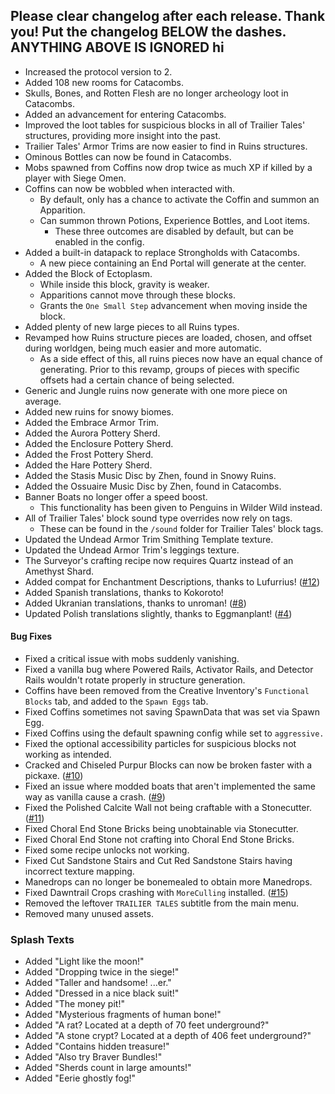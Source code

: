 Please clear changelog after each release.
Thank you!
Put the changelog BELOW the dashes. ANYTHING ABOVE IS IGNORED
hi
-----------------
- Increased the protocol version to 2.
- Added 108 new rooms for Catacombs.
- Skulls, Bones, and Rotten Flesh are no longer archeology loot in Catacombs.
- Added an advancement for entering Catacombs.
- Improved the loot tables for suspicious blocks in all of Trailier Tales' structures, providing more insight into the past.
- Trailier Tales' Armor Trims are now easier to find in Ruins structures.
- Ominous Bottles can now be found in Catacombs.
- Mobs spawned from Coffins now drop twice as much XP if killed by a player with Siege Omen.
- Coffins can now be wobbled when interacted with.
  - By default, only has a chance to activate the Coffin and summon an Apparition.
  - Can summon thrown Potions, Experience Bottles, and Loot items.
    - These three outcomes are disabled by default, but can be enabled in the config.
- Added a built-in datapack to replace Strongholds with Catacombs.
  - A new piece containing an End Portal will generate at the center.
- Added the Block of Ectoplasm.
  - While inside this block, gravity is weaker.
  - Apparitions cannot move through these blocks.
  - Grants the `One Small Step` advancement when moving inside the block.
- Added plenty of new large pieces to all Ruins types.
- Revamped how Ruins structure pieces are loaded, chosen, and offset during worldgen, being much easier and more automatic.
  - As a side effect of this, all ruins pieces now have an equal chance of generating. Prior to this revamp, groups of pieces with specific offsets had a certain chance of being selected.
- Generic and Jungle ruins now generate with one more piece on average.
- Added new ruins for snowy biomes.
- Added the Embrace Armor Trim.
- Added the Aurora Pottery Sherd.
- Added the Enclosure Pottery Sherd.
- Added the Frost Pottery Sherd.
- Added the Hare Pottery Sherd.
- Added the Stasis Music Disc by Zhen, found in Snowy Ruins.
- Added the Ossuaire Music Disc by Zhen, found in Catacombs.
- Banner Boats no longer offer a speed boost.
  - This functionality has been given to Penguins in Wilder Wild instead.
- All of Trailier Tales' block sound type overrides now rely on tags.
  - These can be found in the `/sound` folder for Trailier Tales' block tags.
- Updated the Undead Armor Trim Smithing Template texture.
- Updated the Undead Armor Trim's leggings texture.
- The Surveyor's crafting recipe now requires Quartz instead of an Amethyst Shard.
- Added compat for Enchantment Descriptions, thanks to Lufurrius! ([#12](https://github.com/FrozenBlock/TrailierTales/pull/12))
- Added Spanish translations, thanks to Kokoroto!
- Added Ukranian translations, thanks to unroman! ([#8](https://github.com/FrozenBlock/TrailierTales/pull/8))
- Updated Polish translations slightly, thanks to Eggmanplant! ([#4](https://github.com/FrozenBlock/TrailierTales/pull/4))

#### Bug Fixes
- Fixed a critical issue with mobs suddenly vanishing.
- Fixed a vanilla bug where Powered Rails, Activator Rails, and Detector Rails wouldn't rotate properly in structure generation.
- Coffins have been removed from the Creative Inventory's `Functional Blocks` tab, and added to the `Spawn Eggs` tab.
- Fixed Coffins sometimes not saving SpawnData that was set via Spawn Egg.
- Fixed Coffins using the default spawning config while set to `aggressive.`
- Fixed the optional accessibility particles for suspicious blocks not working as intended.
- Cracked and Chiseled Purpur Blocks can now be broken faster with a pickaxe. ([#10](https://github.com/FrozenBlock/TrailierTales/issues/10))
- Fixed an issue where modded boats that aren't implemented the same way as vanilla cause a crash. ([#9](https://github.com/FrozenBlock/TrailierTales/issues/9))
- Fixed the Polished Calcite Wall not being craftable with a Stonecutter. ([#11](https://github.com/FrozenBlock/TrailierTales/issues/11))
- Fixed Choral End Stone Bricks being unobtainable via Stonecutter.
- Fixed Choral End Stone not crafting into Choral End Stone Bricks.
- Fixed some recipe unlocks not working.
- Fixed Cut Sandstone Stairs and Cut Red Sandstone Stairs having incorrect texture mapping.
- Manedrops can no longer be bonemealed to obtain more Manedrops.
- Fixed Dawntrail Crops crashing with `MoreCulling` installed. ([#15](https://github.com/FrozenBlock/TrailierTales/issues/15))
- Removed the leftover `TRAILIER TALES` subtitle from the main menu.
- Removed many unused assets.

### Splash Texts
- Added "Light like the moon!"
- Added "Dropping twice in the siege!"
- Added "Taller and handsome! ...er."
- Added "Dressed in a nice black suit!"
- Added "The money pit!"
- Added "Mysterious fragments of human bone!"
- Added "A rat? Located at a depth of 70 feet underground?"
- Added "A stone crypt? Located at a depth of 406 feet underground?"
- Added "Contains hidden treasure!"
- Added "Also try Braver Bundles!"
- Added "Sherds count in large amounts!"
- Added "Eerie ghostly fog!"
